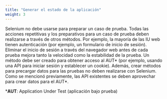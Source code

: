 ```yaml
---
title: "Generar el estado de la aplicación"
weight: 3
---
```


Selenium no debe usarse para preparar un caso de prueba. Todas 
las acciones repetitivas y los preparativos para un caso de 
prueba deben realizarse a través de otros métodos. Por ejemplo, 
la mayoría de las IU web tienen autenticación (por ejemplo, un 
formulario de inicio de sesión). Eliminar el inicio de sesión a través 
del navegador web antes de cada prueba mejora tanto la 
velocidad como la estabilidad de la prueba. Un método debe ser 
creado para obtener acceso al AUT* (por ejemplo, usando una API 
para iniciar sesión y establecer un cookie). Además, crear 
métodos para precargar datos para las pruebas no deben 
realizarse con Selenium. Como se mencionó previamente, las API 
existentes se deben aprovechar para crear datos para el AUT*.

***AUT**: Application Under Test (aplicación bajo prueba)
